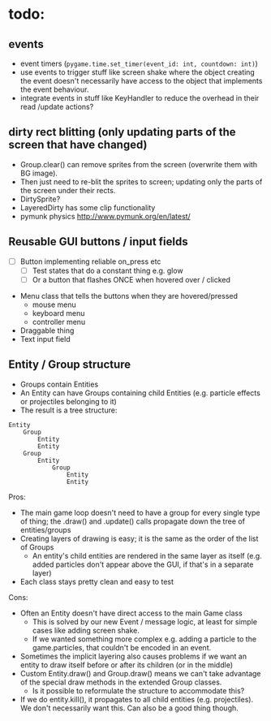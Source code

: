 # todo: 
## events
  - event timers (`pygame.time.set_timer(event_id: int, countdown: int)`)
  - use events to trigger stuff like screen shake where the object creating the event doesn't necessarily have access to the object that implements the event behaviour.
  - integrate events in stuff like KeyHandler to reduce the overhead in their read /update actions? 
## dirty rect blitting (only updating parts of the screen that have changed) 
  - Group.clear() can remove sprites from the screen (overwrite them with BG image). 
  - Then just need to re-blit the sprites to screen; updating only the parts of the screen under their rects.
  - DirtySprite?
  - LayeredDirty has some clip functionality
  - pymunk physics http://www.pymunk.org/en/latest/

## Reusable GUI buttons / input fields
- [ ] Button implementing reliable on_press etc
  - [ ] Test states that do a constant thing e.g. glow
  - [ ] Or a button that flashes ONCE when hovered over / clicked
- Menu class that tells the buttons when they are hovered/pressed
  - mouse menu
  - keyboard menu
  - controller menu 
- Draggable thing
- Text input field

## Entity / Group structure
- Groups contain Entities 
- An Entity can have Groups containing child Entities (e.g. particle effects or projectiles belonging to it)
- The result is a tree structure: 
```
Entity
    Group
        Entity
        Entity
    Group
        Entity
            Group
                Entity
                Entity  
```

Pros: 
- The main game loop doesn't need to have a group for every single type of thing; the .draw() and .update() calls propagate down the tree of entities/groups
- Creating layers of drawing is easy; it is the same as the order of the list of Groups
  - An entity's child entities are rendered in the same layer as itself (e.g. added particles don't appear above the GUI, if that's in a separate layer)
- Each class stays pretty clean and easy to test

Cons: 
- Often an Entity doesn't have direct access to the main Game class
  - This is solved by our new Event / message logic, at least for simple cases like adding screen shake. 
  - If we wanted something more complex e.g. adding a particle to the game.particles, that couldn't be encoded in an event. 
- Sometimes the implicit layering also causes problems if we want an entity to draw itself before or after its children (or in the middle)
- Custom Entity.draw() and Group.draw() means we can't take advantage of the special draw methods in the extended Group classes. 
  - Is it possible to reformulate the structure to accommodate this? 
- If we do entity.kill(), it propagates to all child entities (e.g. projectiles). We don't necessarily want this. Can also be a good thing though. 
